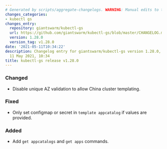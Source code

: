 ```yaml
---
# Generated by scripts/aggregate-changelogs. WARNING: Manual edits to this files will be overwritten.
changes_categories:
- kubectl gs
changes_entry:
  repository: giantswarm/kubectl-gs
  url: https://github.com/giantswarm/kubectl-gs/blob/master/CHANGELOG.md#1280---2021-05-11
  version: 1.28.0
  version_tag: v1.28.0
date: '2021-05-11T10:34:22'
description: Changelog entry for giantswarm/kubectl-gs version 1.28.0, published on
  11 May 2021, 10:34
title: kubectl-gs release v1.28.0
---
```


### Changed
- Disable unique AZ validation to allow China cluster templating.
### Fixed
- Only set configmap or secret in `template appcatalog` if values are provided.
### Added
- Add `get appcatalogs` and `get apps` commands.
